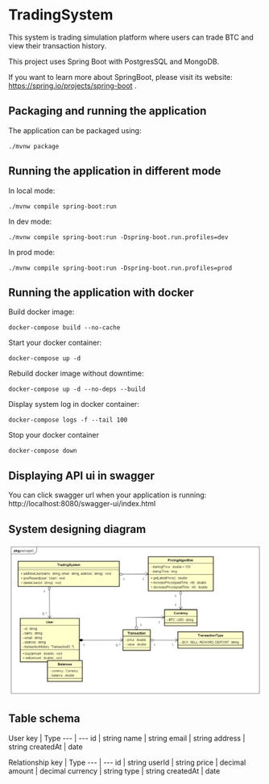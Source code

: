 # TradingSystem

This system is trading simulation platform where users can trade BTC and view their transaction history.

This project uses Spring Boot with PostgresSQL and MongoDB.

If you want to learn more about SpringBoot, please visit its website: https://spring.io/projects/spring-boot .

## Packaging and running the application

The application can be packaged using:
```shell script
./mvnw package
```

## Running the application in different mode

In local mode:
```shell script
./mvnw compile spring-boot:run
```

In dev mode:
```shell script
./mvnw compile spring-boot:run -Dspring-boot.run.profiles=dev
```

In prod mode:
```shell script
./mvnw compile spring-boot:run -Dspring-boot.run.profiles=prod
```

## Running the application with docker

Build docker image:
```shell script
docker-compose build --no-cache
```

Start your docker container:
```shell script
docker-compose up -d
```

Rebuild docker image without downtime:
```shell script
docker-compose up -d --no-deps --build
```

Display system log in docker container:
```shell script
docker-compose logs -f --tail 100
```

Stop your docker container

```shell script
docker-compose down
```

## Displaying API ui in swagger

You can click swagger url when your application is running: http://localhost:8080/swagger-ui/index.html

## System designing diagram
![alt text](images/TradingSystemDesign.png)

## Table schema
User
key | Type
--- | ---
id | string
name | string
email | string
address | string
createdAt | date

Relationship
key | Type
--- | ---
id | string
userId | string
price | decimal
amount | decimal
currency | string
type | string
createdAt | date
